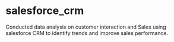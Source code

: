 # salesforce_crm
Conducted data analysis on customer interaction and Sales using salesforce CRM to identify trends and improve sales performance.
